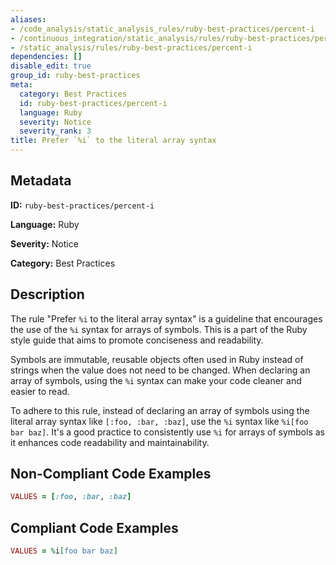```yaml
---
aliases:
- /code_analysis/static_analysis_rules/ruby-best-practices/percent-i
- /continuous_integration/static_analysis/rules/ruby-best-practices/percent-i
- /static_analysis/rules/ruby-best-practices/percent-i
dependencies: []
disable_edit: true
group_id: ruby-best-practices
meta:
  category: Best Practices
  id: ruby-best-practices/percent-i
  language: Ruby
  severity: Notice
  severity_rank: 3
title: Prefer `%i` to the literal array syntax
---
```

<!--  SOURCED FROM https://github.com/DataDog/datadog-static-analyzer-rule-docs -->


## Metadata
**ID:** `ruby-best-practices/percent-i`

**Language:** Ruby

**Severity:** Notice

**Category:** Best Practices

## Description
The rule "Prefer `%i` to the literal array syntax" is a guideline that encourages the use of the `%i` syntax for arrays of symbols. This is a part of the Ruby style guide that aims to promote conciseness and readability.

Symbols are immutable, reusable objects often used in Ruby instead of strings when the value does not need to be changed. When declaring an array of symbols, using the `%i` syntax can make your code cleaner and easier to read. 

To adhere to this rule, instead of declaring an array of symbols using the literal array syntax like `[:foo, :bar, :baz]`, use the `%i` syntax like `%i[foo bar baz]`. It's a good practice to consistently use `%i` for arrays of symbols as it enhances code readability and maintainability.

## Non-Compliant Code Examples
```ruby
VALUES = [:foo, :bar, :baz]
```

## Compliant Code Examples
```ruby
VALUES = %i[foo bar baz]

```
